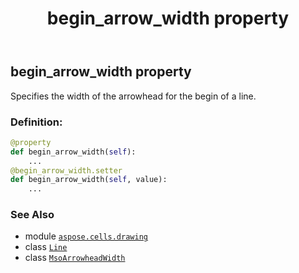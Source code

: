 ﻿---
title: begin_arrow_width property
second_title: Aspose.Cells for Python via .NET API References
description: 
type: docs
weight: 40
url: /aspose.cells.drawing/line/begin_arrow_width/
is_root: false
---

## begin_arrow_width property


Specifies the width of the arrowhead for the begin of a line.
### Definition:
```python
@property
def begin_arrow_width(self):
    ...
@begin_arrow_width.setter
def begin_arrow_width(self, value):
    ...
```

### See Also
* module [`aspose.cells.drawing`](../../)
* class [`Line`](/cells/python-net/aspose.cells.drawing/line)
* class [`MsoArrowheadWidth`](/cells/python-net/aspose.cells.drawing/msoarrowheadwidth)
